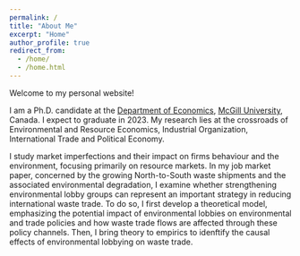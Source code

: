 ```yaml
---
permalink: /
title: "About Me"
excerpt: "Home"
author_profile: true
redirect_from: 
  - /home/
  - /home.html
---
```

<!-- Google tag (gtag.js) -->
<script async src="https://www.googletagmanager.com/gtag/js?id=G-JL2ZY530JC"></script>
<script>
  window.dataLayer = window.dataLayer || [];
  function gtag(){dataLayer.push(arguments);}
  gtag('js', new Date());

  gtag('config', 'G-JL2ZY530JC');
</script>

Welcome to my personal website!

I am a Ph.D. candidate at the [Department of Economics](https://www.mcgill.ca/economics/), [McGill University](https://www.mcgill.ca/), Canada. I expect to graduate in 2023. My research lies at the crossroads of Environmental and Resource Economics, Industrial Organization, International Trade and Political Economy. 

I study market imperfections and their impact on firms behaviour and the environment, focusing primarily on resource markets. In my job market paper, concerned by the growing North-to-South waste shipments and the associated environmental degradation, I examine whether strengthening environmental lobby groups can represent an important strategy in reducing international waste trade. To do so, I first develop a theoretical model, emphasizing the potential impact of environmental lobbies on environmental and trade policies and how waste trade flows are affected through these policy channels. Then, I bring theory to empirics to idenftify the causal effects of environmental lobbying on waste trade.
